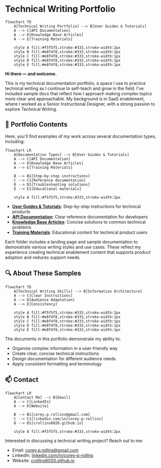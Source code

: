 # Technical Writing Portfolio

```mermaid
flowchart TD
    A[Technical Writing Portfolio] --> B[User Guides & Tutorials]
    A --> C[API Documentation]
    A --> D[Knowledge Base Articles]
    A --> E[Training Materials]
    
    style A fill:#f5f5f5,stroke:#333,stroke-width:2px
    style B fill:#e8f4f8,stroke:#333,stroke-width:1px
    style C fill:#e8f4f8,stroke:#333,stroke-width:1px
    style D fill:#e8f4f8,stroke:#333,stroke-width:1px
    style E fill:#e8f4f8,stroke:#333,stroke-width:1px
```

**Hi there — and welcome.**

This is my technical documentation portfolio, a space I use to practice technical writing as I continue to self-teach and grow in the field. I've included sample docs that reflect how I approach making complex topics more clear and approachable. My background is in SaaS enablement, where I worked as a Senior Instructional Designer, with a strong passion to explore Technical Writing.

## 📂 Portfolio Contents

Here, you'll find examples of my work across several documentation types, including:

```mermaid
flowchart LR
    A[Documentation Types] --> B[User Guides & Tutorials]
    A --> C[API Documentation]
    A --> D[Knowledge Base Articles]
    A --> E[Training Materials]
    
    B --> B1[Step-by-step instructions]
    C --> C1[Reference documentation]
    D --> D1[Troubleshooting solutions]
    E --> E1[Educational materials]
    
    style A fill:#f5f5f5,stroke:#333,stroke-width:2px
```

- [**User Guides & Tutorials**](./User-Guides): Step-by-step instructions for technical products  
- [**API Documentation**](./API-Documentation): Clear reference documentation for developers  
- [**Knowledge Base Articles**](./Knowledge-Base): Concise solutions to common technical problems  
- [**Training Materials**](./Training-Materials): Educational content for technical product users

Each folder includes a landing page and sample documentation to demonstrate various writing styles and use cases. These reflect my experience creating technical enablement content that supports product adoption and reduces support needs.

## 🔍 About These Samples

```mermaid
flowchart TD
    A[Technical Writing Skills] --> B[Information Architecture]
    A --> C[Clear Instructions]
    A --> D[Audience Adaptation]
    A --> E[Consistency]
    
    style A fill:#f5f5f5,stroke:#333,stroke-width:2px
    style B fill:#e8f4f8,stroke:#333,stroke-width:1px
    style C fill:#e8f4f8,stroke:#333,stroke-width:1px
    style D fill:#e8f4f8,stroke:#333,stroke-width:1px
    style E fill:#e8f4f8,stroke:#333,stroke-width:1px
```

The documents in this portfolio demonstrate my ability to:

- Organize complex information in a user-friendly way
- Create clear, concise technical instructions
- Design documentation for different audience needs
- Apply consistent formatting and terminology

## 📫 Contact

```mermaid
flowchart LR
    A[Contact Me] --> B[Email]
    A --> C[LinkedIn]
    A --> D[Website]
    
    B --> B1[corey.p.rollins@gmail.com]
    C --> C1[linkedin.com/in/corey-p-rollins]
    D --> D1[crollins6020.github.io]
    
    style A fill:#f5f5f5,stroke:#333,stroke-width:2px
```

Interested in discussing a technical writing project? Reach out to me:

- Email: [corey.p.rollins@gmail.com](mailto:corey.p.rollins@gmail.com)
- LinkedIn: [linkedin.com/in/corey-p-rollins](https://www.linkedin.com/in/corey-p-rollins/)
- Website: [crollins6020.github.io](https://crollins6020.github.io)
